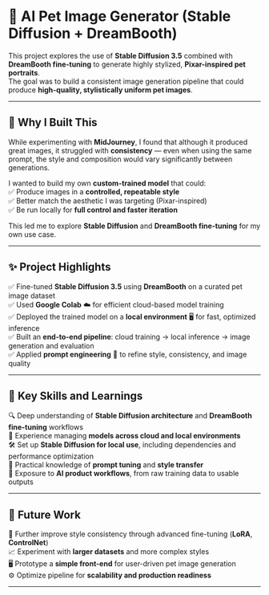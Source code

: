 # 🐾 AI Pet Image Generator (Stable Diffusion + DreamBooth)

This project explores the use of **Stable Diffusion 3.5** combined with **DreamBooth fine-tuning** to generate highly stylized, **Pixar-inspired pet portraits**.  
The goal was to build a consistent image generation pipeline that could produce **high-quality, stylistically uniform pet images**.

---

## 🎯 Why I Built This

While experimenting with **MidJourney**, I found that although it produced great images, it struggled with **consistency** — even when using the same prompt, the style and composition would vary significantly between generations.  

I wanted to build my own **custom-trained model** that could:  
✅ Produce images in a **controlled, repeatable style**  
✅ Better match the aesthetic I was targeting (Pixar-inspired)  
✅ Be run locally for **full control and faster iteration**  

This led me to explore **Stable Diffusion** and **DreamBooth fine-tuning** for my own use case.

---

## ✨ Project Highlights

✅ Fine-tuned **Stable Diffusion 3.5** using **DreamBooth** on a curated pet image dataset  
✅ Used **Google Colab** ☁️ for efficient cloud-based model training  
✅ Deployed the trained model on a **local environment** 🖥️ for fast, optimized inference  
✅ Built an **end-to-end pipeline**: cloud training → local inference → image generation and evaluation  
✅ Applied **prompt engineering** 📝 to refine style, consistency, and image quality  

---

## 🧠 Key Skills and Learnings

🔍 Deep understanding of **Stable Diffusion architecture** and **DreamBooth fine-tuning** workflows  
🔄 Experience managing **models across cloud and local environments**  
🛠️ Set up **Stable Diffusion for local use**, including dependencies and performance optimization  
🎨 Practical knowledge of **prompt tuning** and **style transfer**  
🚀 Exposure to **AI product workflows**, from raw training data to usable outputs  

---

## 🚀 Future Work

🔄 Further improve style consistency through advanced fine-tuning (**LoRA**, **ControlNet**)  
📈 Experiment with **larger datasets** and more complex styles  
🖥️ Prototype a **simple front-end** for user-driven pet image generation  
⚙️ Optimize pipeline for **scalability and production readiness**  

---
